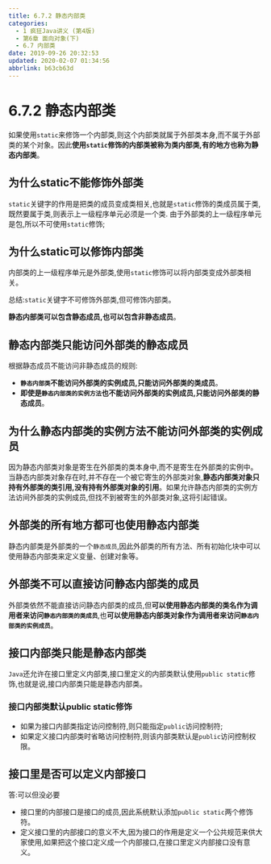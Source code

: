 ```yaml
---
title: 6.7.2 静态内部类
categories: 
  - 1 疯狂Java讲义 (第4版)
  - 第6章 面向对象(下)
  - 6.7 内部类
date: 2019-09-26 20:32:53
updated: 2020-02-07 01:34:56
abbrlink: b63cb63d
---
```

# 6.7.2 静态内部类 #
如果使用`static`来修饰一个内部类,则这个内部类就属于外部类本身,而不属于外部类的某个对象。因此**使用`static`修饰的内部类被称为类内部类,有的地方也称为静态内部类**。
## 为什么static不能修饰外部类 ##
`static`关键字的作用是把类的成员变成类相关,也就是`static`修饰的类成员属于类,既然要属于类,则表示上一级程序单元必须是一个类.
由于外部类的上一级程序单元是包,所以不可使用`static`修饰;
## 为什么static可以修饰内部类 ##
内部类的上一级程序单元是外部类,使用`static`修饰可以将内部类变成外部类相关。

总结:`static`关键字不可修饰外部类,但可修饰内部类。

**静态内部类可以包含静态成员,也可以包含非静态成员**。
## 静态内部类只能访问外部类的静态成员 ##
根据静态成员不能访问非静态成员的规则:
- **`静态内部类`不能访问外部类的实例成员,只能访问外部类的类成员**。
- **即使是`静态内部类的实例方法`也不能访问外部类的实例成员,只能访问外部类的静态成员**。

## 为什么静态内部类的实例方法不能访问外部类的实例成员 ##
因为静态内部类对象是寄生在外部类的类本身中,而不是寄生在外部类的实例中。当静态内部类对象存在时,并不存在一个被它寄生的外部类对象,**静态内部类对象只持有外部类的类引用,没有持有外部类对象的引用**。如果允许静态内部类的实例方法访间外部类的实例成员,但找不到被寄生的外部类对象,这将引起错误。

## 外部类的所有地方都可也使用静态内部类 ##
静态内部类是外部类的一个`静态成员`,因此外部类的所有方法、所有初始化块中可以使用静态内部类来定义变量、创建对象等。
## 外部类不可以直接访问静态内部类的成员 ##
外部类依然不能直接访问静态内部类的成员,但**可以使用静态内部类的类名作为调用者来访问`静态内部类的类成员`**,也**可以使用静态内部类对象作为调用者来访问`静态内部类的实例成员`**。

## 接口内部类只能是静态内部类 ##
`Java`还允许在接口里定义内部类,接口里定义的内部类默认使用`public static`修饰,也就是说,接口内部类只能是静态内部类。
### 接口内部类默认public static修饰 ###
- 如果为接口内部类指定访问控制符,则只能指定`public`访问控制符;
- 如果定义接口内部类时省略访问控制符,则该内部类默认是`public`访问控制权限。

## 接口里是否可以定义内部接口 ##
答:可以但没必要
- 接口里的内部接口是接口的成员,因此系统默认添加`public static`两个修饰符。
- 定义接口里的内部接口的意义不大,因为接口的作用是定义一个公共规范来供大家使用,如果把这个接口定义成一个内部接口,在接口里定义内部接口没有意义。
